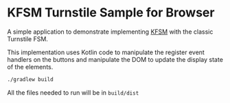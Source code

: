 # KFSM Turnstile Sample for Browser

A simple application to demonstrate implementing [KFSM](https://github.com/open-jumpco/kfsm) with the classic Turnstile FSM.

This implementation uses Kotlin code to manipulate the register event handlers on the buttons and manipulate the DOM to update the
 display state of the elements.

```bash
./gradlew build
```

All the files needed to run will be in `build/dist`

